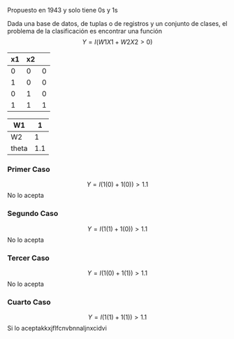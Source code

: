 Propuesto en 1943 y solo tiene 0s y 1s 

Dada una base de datos, de tuplas o de registros y un conjunto de clases, el problema de la clasificación es encontrar una función $$ Y = I(W1X1+W2X2 > 0) $$

| x1 | x2 |  |
| ---- | ---- | ---- |
| 0 | 0 | 0 |
| 1 | 0 | 0 |
| 0 | 1 | 0 |
| 1 | 1 | 1 |

| W1 | 1 |
| ---- | ---- |
| W2 | 1 |
| theta | 1.1 |
### **Primer Caso**
$$ Y = I(1(0)+1(0)) > 1.1$$
No lo acepta

### **Segundo Caso**
$$ Y = I(1(1)+1(0)) > 1.1$$
No lo acepta

### **Tercer Caso**
$$ Y = I(1(0)+1(1)) > 1.1$$
No lo acepta

### **Cuarto Caso**
$$ Y = I(1(1)+1(1)) > 1.1$$
Si lo aceptakkxjflfcnvbnnaljnxcidvi
